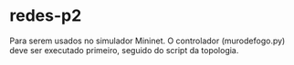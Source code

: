 # redes-p2
Para serem usados no simulador Mininet.
O controlador (murodefogo.py) deve ser executado primeiro, seguido do script da topologia.
